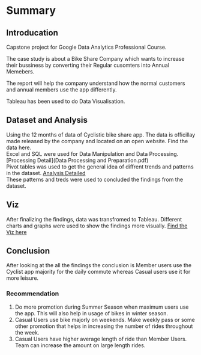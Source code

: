 # Summary
## Introducation
Capstone project for Google Data Analytics Professional Course. 

The case study is about a Bike Share Company which wants to increase their bussiness by converting their Regular cusomters into Annual Memebers. 

The report will help the company understand how the normal customers and annual members use the app differently. 

Tableau has been used to do Data Visualisation.

## Dataset and Analysis
Using the 12 months of data of Cyclistic bike share app. 
The data is officillay made released by the company and located on an open website. Find the data here. \
Excel and SQL were used for Data Manipulation and Data Processing. [Processing Detail](Data Processing and Preparation.pdf) \
Pivot tables was used to get the general idea of diffrent trends and patterns in the dataset. [Analysis Detailed](Analysis.pdf) \
These patterns and treds were used to concluded the findings from the dataset.

## Viz
After finalizing the findings, data was transfromed to Tableau. Different charts and graphs were used to show the findings more visually. [Find the Viz here](https://public.tableau.com/views/Case_Study_Cyclist_16628828125170/Dashboard1?:language=en-US&:display_count=n&:origin=viz_share_link)

## Conclusion 
After looking at the all the findings the conclusion is Member users use the Cyclist app majority for the daily commute whereas Casual users use it for more leisure. 

### Recommendation
1) Do more promotion during Summer Season when maximum users use the app. This will also help in usage of bikes in winter season. 
2) Casual Users use bike majorly on weekends. Make weekly pass or some other promotion that helps in increasing the number of rides throughout the week. 
3) Casual Users have higher average length of ride than Member Users. Team can increase the amount on large length rides. 
